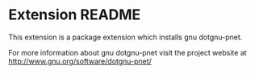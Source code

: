 # Extension README

This extension is a package extension which installs gnu dotgnu-pnet.

For more information about gnu dotgnu-pnet visit the project website at
http://www.gnu.org/software/dotgnu-pnet/

